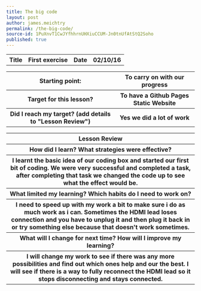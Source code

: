 ```yaml
---
title: The big code
layout: post
author: james.meichtry
permalink: /the-big-code/
source-id: 1PuXnvT1CwJYfhhrnUHXiuCCUM-Jn0tnUfAtStQ2Soho
published: true
---
```

<table>
  <tr>
    <th>Title</th>
    <th>First exercise</th>
    <th>Date</th>
    <th>02/10/16</th>
  </tr>
</table>


<table>
  <tr>
    <th>Starting point:</th>
    <th>To carry on with our progress </th>
  </tr>
  <tr>
    <th>Target for this lesson?</th>
    <th>To have a Github Pages Static Website</th>
  </tr>
  <tr>
    <th>Did I reach my target? 
(add details to "Lesson Review")</th>
    <th>Yes we did a lot of work</th>
  </tr>
</table>


<table>
  <tr>
    <th>Lesson Review</th>
  </tr>
  <tr>
    <th>How did I learn? What strategies were effective? </th>
  </tr>
  <tr>
    <th>I learnt the basic idea of our coding box and started our first bit of coding. We were very successful and completed a task, after completing that task we changed the code up to see what the effect would be.</th>
  </tr>
  <tr>
    <th>What limited my learning? Which habits do I need to work on? </th>
  </tr>
  <tr>
    <th>I need to speed up with my work a bit to make sure i do as much work as i can. Sometimes the HDMI lead loses connection and you have to unplug it and then plug it back in or try something else because that doesn't work sometimes.</th>
  </tr>
  <tr>
    <th>What will I change for next time? How will I improve my learning?</th>
  </tr>
  <tr>
    <th>I will change my work to see if there was any more possibilities and find out which ones help and our the best. I will see if there is a way to fully reconnect the HDMI lead so it stops disconnecting and stays connected.</th>
  </tr>
</table>


